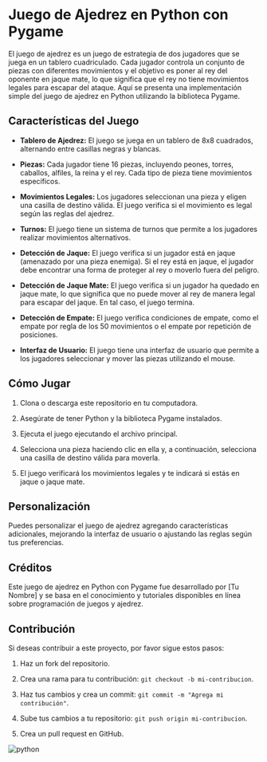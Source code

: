 # Juego de Ajedrez en Python con Pygame

El juego de ajedrez es un juego de estrategia de dos jugadores que se juega en un tablero cuadriculado. Cada jugador controla un conjunto de piezas con diferentes movimientos y el objetivo es poner al rey del oponente en jaque mate, lo que significa que el rey no tiene movimientos legales para escapar del ataque. Aquí se presenta una implementación simple del juego de ajedrez en Python utilizando la biblioteca Pygame.

## Características del Juego

- **Tablero de Ajedrez:** El juego se juega en un tablero de 8x8 cuadrados, alternando entre casillas negras y blancas.

- **Piezas:** Cada jugador tiene 16 piezas, incluyendo peones, torres, caballos, alfiles, la reina y el rey. Cada tipo de pieza tiene movimientos específicos.

- **Movimientos Legales:** Los jugadores seleccionan una pieza y eligen una casilla de destino válida. El juego verifica si el movimiento es legal según las reglas del ajedrez.

- **Turnos:** El juego tiene un sistema de turnos que permite a los jugadores realizar movimientos alternativos.

- **Detección de Jaque:** El juego verifica si un jugador está en jaque (amenazado por una pieza enemiga). Si el rey está en jaque, el jugador debe encontrar una forma de proteger al rey o moverlo fuera del peligro.

- **Detección de Jaque Mate:** El juego verifica si un jugador ha quedado en jaque mate, lo que significa que no puede mover al rey de manera legal para escapar del jaque. En tal caso, el juego termina.

- **Detección de Empate:** El juego verifica condiciones de empate, como el empate por regla de los 50 movimientos o el empate por repetición de posiciones.

- **Interfaz de Usuario:** El juego tiene una interfaz de usuario que permite a los jugadores seleccionar y mover las piezas utilizando el mouse.

## Cómo Jugar

1. Clona o descarga este repositorio en tu computadora.

2. Asegúrate de tener Python y la biblioteca Pygame instalados.

3. Ejecuta el juego ejecutando el archivo principal.

4. Selecciona una pieza haciendo clic en ella y, a continuación, selecciona una casilla de destino válida para moverla.

5. El juego verificará los movimientos legales y te indicará si estás en jaque o jaque mate.

## Personalización

Puedes personalizar el juego de ajedrez agregando características adicionales, mejorando la interfaz de usuario o ajustando las reglas según tus preferencias.

## Créditos

Este juego de ajedrez en Python con Pygame fue desarrollado por [Tu Nombre] y se basa en el conocimiento y tutoriales disponibles en línea sobre programación de juegos y ajedrez.

## Contribución

Si deseas contribuir a este proyecto, por favor sigue estos pasos:

1. Haz un fork del repositorio.

2. Crea una rama para tu contribución: `git checkout -b mi-contribucion`.

3. Haz tus cambios y crea un commit: `git commit -m "Agrega mi contribución"`.

4. Sube tus cambios a tu repositorio: `git push origin mi-contribucion`.

5. Crea un pull request en GitHub.

![python](https://github.com/Hotbones/Ajedrez-python/assets/105388226/3485aee0-f298-4f78-8ce5-45ca0235b520)

